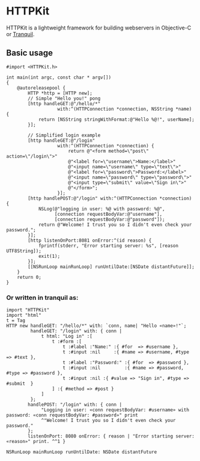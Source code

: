 # HTTPKit

HTTPKit is a lightweight framework for building webservers in Objective-C or [Tranquil](http://github.com/fjolnir/tranquil).

## Basic usage

    #import <HTTPKit.h>
    
    int main(int argc, const char * argv[])
    {
        @autoreleasepool {
            HTTP *http = [HTTP new];
            // Simple "Hello you!" pong
            [http handleGET:@"/hello/*"
                       with:^(HTTPConnection *connection, NSString *name) {
                return [NSString stringWithFormat:@"Hello %@!", userName];
            }];
            
            // Simplified login example
            [http handleGET:@"/login"
                       with:^(HTTPConnection *connection) {
                           return @"<form method=\"post\" action=\"/login\">"
                           @"<label for=\"username\">Name:</label>"
                           @"<input name=\"username\" type=\"text\">"
                           @"<label for=\"password\">Password:</label>"
                           @"<input name=\"password\" type=\"password\">"
                           @"<input type=\"submit\" value=\"Sign in\">"
                           @"</form>";
                       }];
            [http handlePOST:@"/login" with:^(HTTPConnection *connection) {
                NSLog(@"logging in user: %@ with password: %@",
                      [connection requestBodyVar:@"username"],
                      [connection requestBodyVar:@"password"]);
                return @"Welcome! I trust you so I didn't even check your password.";
            }];
            [http listenOnPort:8081 onError:^(id reason) {
                fprintf(stderr, "Error starting server: %s", [reason UTF8String]);
                exit(1);
            }];
            [[NSRunLoop mainRunLoop] runUntilDate:[NSDate distantFuture]];
        }
        return 0;
    }
    
### Or written in tranquil as:

    import "HTTPKit"
    import "html"
    t = Tag
    HTTP new handleGET: "/hello/*" with: `conn, name| "Hello «name»!"`;
             handleGET: "/login" with: { conn |
                 t html: "Log in" :[
                     t :#form :[
                         t :#label :"Name:" :{ #for  => #username },
                         t :#input :nil     :{ #name => #username, #type => #text },
                         t :#label :"Password:" :{ #for  => #password },
                         t :#input :nil         :{ #name => #password, #type => #password },
                         t :#input :nil :{ #value => "Sign in", #type => #submit  }
                     ] :{ #method => #post }
                 ]
             };
            handlePOST: "/login" with: { conn |
                 "Logging in user: «conn requestBodyVar: #username» with password: «conn requestBodyVar: #password»" print
                 ^"Welcome! I trust you so I didn't even check your password."
            };
            listenOnPort: 8080 onError: { reason | "Error starting server: «reason»" print. ^^1 }
            
    NSRunLoop mainRunLoop runUntilDate: NSDate distantFuture
            
            
            